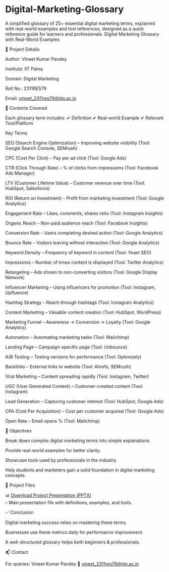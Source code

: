# Digital-Marketing-Glossary
A simplified glossary of 25+ essential digital marketing terms, explained with real-world examples and tool references, designed as a quick reference guide for learners and professionals.
Digital Marketing Glossary with Real-World Examples


📌 Project Details

Author: Vineet Kumar Pandey

Institute: IIT Patna

Domain: Digital Marketing

Roll No.: 2311RES79

Email: vineet_2311res79@iitp.ac.in

📖 Contents Covered

Each glossary term includes:
✔ Definition
✔ Real-world Example
✔ Relevant Tool/Platform

Key Terms

SEO (Search Engine Optimization) – Improving website visibility (Tool: Google Search Console, SEMrush)

CPC (Cost Per Click) – Pay per ad click (Tool: Google Ads)

CTR (Click Through Rate) – % of clicks from impressions (Tool: Facebook Ads Manager)

LTV (Customer Lifetime Value) – Customer revenue over time (Tool: HubSpot, Salesforce)

ROI (Return on Investment) – Profit from marketing investment (Tool: Google Analytics)

Engagement Rate – Likes, comments, shares ratio (Tool: Instagram Insights)

Organic Reach – Non-paid audience reach (Tool: Facebook Insights)

Conversion Rate – Users completing desired action (Tool: Google Analytics)

Bounce Rate – Visitors leaving without interaction (Tool: Google Analytics)

Keyword Density – Frequency of keyword in content (Tool: Yoast SEO)

Impressions – Number of times content is displayed (Tool: Twitter Analytics)

Retargeting – Ads shown to non-converting visitors (Tool: Google Display Network)

Influencer Marketing – Using influencers for promotion (Tool: Instagram, Upfluence)

Hashtag Strategy – Reach through hashtags (Tool: Instagram Analytics)

Content Marketing – Valuable content creation (Tool: HubSpot, WordPress)

Marketing Funnel – Awareness → Conversion → Loyalty (Tool: Google Analytics)

Automation – Automating marketing tasks (Tool: Mailchimp)

Landing Page – Campaign-specific page (Tool: Unbounce)

A/B Testing – Testing versions for performance (Tool: Optimizely)

Backlinks – External links to website (Tool: Ahrefs, SEMrush)

Viral Marketing – Content spreading rapidly (Tool: Instagram, Twitter)

UGC (User Generated Content) – Customer-created content (Tool: Instagram)

Lead Generation – Capturing customer interest (Tool: HubSpot, Google Ads)

CPA (Cost Per Acquisition) – Cost per customer acquired (Tool: Google Ads)

Open Rate – Email opens % (Tool: Mailchimp)

🎯 Objectives

Break down complex digital marketing terms into simple explanations.

Provide real-world examples for better clarity.

Showcase tools used by professionals in the industry.

Help students and marketers gain a solid foundation in digital marketing concepts.

📂 Project Files

📊 [Download Project Presentation (PPTX)](https://drive.google.com/drive/folders/14O8GIb_8-ldpHl9EuzPadALAY__MWv2o?usp=sharing)  
 – Main presentation file with definitions, examples, and tools.

✅ Conclusion

Digital marketing success relies on mastering these terms.

Businesses use these metrics daily for performance improvement.

A well-structured glossary helps both beginners & professionals.

📬 Contact

For queries:
Vineet Kumar Pandey
📧 vineet_2311res79@iitp.ac.in
